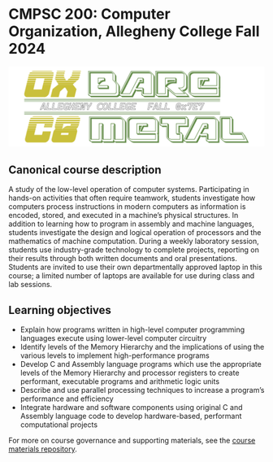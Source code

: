 # CMPSC 200: Computer Organization, Allegheny College Fall 2024

![Vector art of 200 in hex, subtitle of course: Bare Metal in pale green and gold](https://raw.githubusercontent.com/allegheny-college-cmpsc-200-fall-2023/course-materials/media/img/CMPSC%20-%20Github%20Banner.png)

## Canonical course description
A study of the low-level operation of computer systems. Participating in hands-on activities that often require teamwork, students investigate how computers process instructions in modern computers as information is encoded, stored, and executed in a machine’s physical structures. In addition to learning how to program in assembly and machine languages, students investigate the design and logical operation of processors and the mathematics of machine computation. During a weekly laboratory session, students use industry-grade technology to complete projects, reporting on their results through both written documents and oral presentations. Students are invited to use their own departmentally approved laptop in this course; a limited number of laptops are available for use during class and lab sessions.

## Learning objectives
* Explain how programs written in high-level computer programming languages execute using lower-level computer circuitry
* Identify levels of the Memory Hierarchy and the implications of using the various levels to implement high-performance programs
* Develop C and Assembly language programs which use the appropriate levels of the Memory Hierarchy and processor registers to create performant, executable programs and arithmetic logic units
* Describe and use parallel processing techniques to increase a program’s performance and efficiency
* Integrate hardware and software components using original C and Assembly language code to develop hardware-based, performant computational projects

For more on course governance and supporting materials, see the [course materials repository](https://github.com/allegheny-college-cmpsc-200-fall-2023/course-materials).
